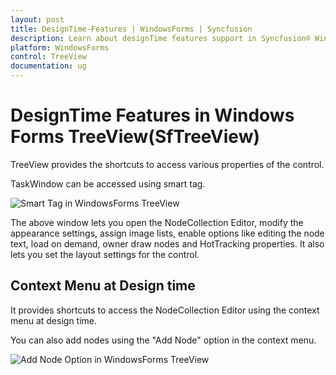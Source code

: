 ```yaml
---
layout: post
title: DesignTime-Features | WindowsForms | Syncfusion
description: Learn about designTime features support in Syncfusion® Windows Forms TreeView control and more details.
platform: WindowsForms
control: TreeView 
documentation: ug
---
```


# DesignTime Features in Windows Forms TreeView(SfTreeView)

TreeView provides the shortcuts to access various properties of the control.

TaskWindow can be accessed using smart tag.

![Smart Tag in WindowsForms TreeView](Concepts-and--Features_images/Concepts-and--Features_img31.jpeg)


The above window lets you open the NodeCollection Editor, modify the appearance settings, assign image lists, enable options like editing the node text, load on demand, owner draw nodes and HotTracking properties. It also lets you set the layout settings for the control.

## Context Menu at Design time

It provides shortcuts to access the NodeCollection Editor using the context menu at design time.

You can also add nodes using the "Add Node" option in the context menu.

![Add Node Option in WindowsForms TreeView](Concepts-and--Features_images/Concepts-and--Features_img32.jpeg)
